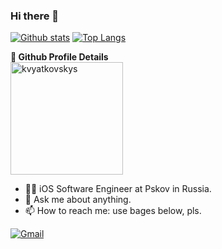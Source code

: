 ### Hi there 👋

 [![Github stats](https://github-readme-stats.vercel.app/api?username=kvyatkovskys&show_icons=true&theme=light&count_private=true&include_all_commits=true)](#)
 [![Top Langs](https://github-readme-stats.vercel.app/api/top-langs/?username=kvyatkovskys&layout=compact&theme=light&langs_count=100)](#)
 
 <summary><b>🔎 Github Profile Details</b></summary>
<img height="180em" src="https://github-profile-summary-cards.vercel.app/api/cards/profile-details?username=kvyatkovskys" alt="kvyatkovskys"/>

- 👨‍💻 iOS Software Engineer at Pskov in Russia.
- 💬 Ask me about anything. 
- 📫 How to reach me: use bages below, pls.

[![Gmail](https://img.shields.io/badge/Gmail-d14836?style=flat-square&logo=Gmail&logoColor=white&link=mailto:sergejkvyatkovskij@gmail.com)](mailto:sergejkvyatkovskij@gmail.com)

<!--
**kvyatkovskys/kvyatkovskys** is a ✨ _special_ ✨ repository because its `README.md` (this file) appears on your GitHub profile.

Here are some ideas to get you started:

- 🔭 I’m currently working on ...
- 🌱 I’m currently learning ...
- 👯 I’m looking to collaborate on ...
- 🤔 I’m looking for help with ...
- 💬 Ask me about ...
- 📫 How to reach me: ...
- 😄 Pronouns: ...
- ⚡ Fun fact: ...
-->
